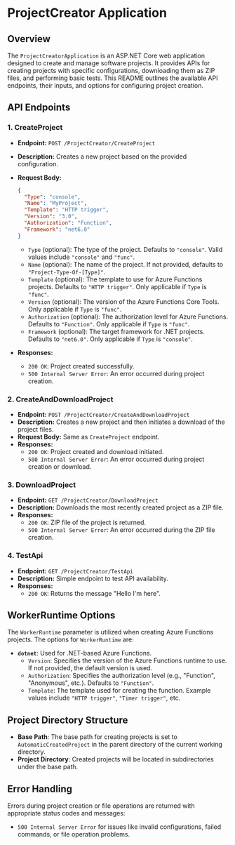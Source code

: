 # ProjectCreator Application

## Overview

The `ProjectCreatorApplication` is an ASP.NET Core web application designed to create and manage software projects. It provides APIs for creating projects with specific configurations, downloading them as ZIP files, and performing basic tests. This README outlines the available API endpoints, their inputs, and options for configuring project creation.

## API Endpoints

### 1. CreateProject

- **Endpoint:** `POST /ProjectCreator/CreateProject`
- **Description:** Creates a new project based on the provided configuration.
- **Request Body:**
  ```json
  {
    "Type": "console",
    "Name": "MyProject",
    "Template": "HTTP trigger",
    "Version": "3.0",
    "Authorization": "Function",
    "Framework": "net6.0"
  }
  ```
  - `Type` (optional): The type of the project. Defaults to `"console"`. Valid values include `"console"` and `"func"`.
  - `Name` (optional): The name of the project. If not provided, defaults to `"Project-Type-Of-[Type]"`.
  - `Template` (optional): The template to use for Azure Functions projects. Defaults to `"HTTP trigger"`. Only applicable if `Type` is `"func"`.
  - `Version` (optional): The version of the Azure Functions Core Tools. Only applicable if `Type` is `"func"`.
  - `Authorization` (optional): The authorization level for Azure Functions. Defaults to `"Function"`. Only applicable if `Type` is `"func"`.
  - `Framework` (optional): The target framework for .NET projects. Defaults to `"net6.0"`. Only applicable if `Type` is `"console"`.

- **Responses:**
  - `200 OK`: Project created successfully.
  - `500 Internal Server Error`: An error occurred during project creation.

### 2. CreateAndDownloadProject

- **Endpoint:** `POST /ProjectCreator/CreateAndDownloadProject`
- **Description:** Creates a new project and then initiates a download of the project files.
- **Request Body:** Same as `CreateProject` endpoint.
- **Responses:**
  - `200 OK`: Project created and download initiated.
  - `500 Internal Server Error`: An error occurred during project creation or download.

### 3. DownloadProject

- **Endpoint:** `GET /ProjectCreator/DownloadProject`
- **Description:** Downloads the most recently created project as a ZIP file.
- **Responses:**
  - `200 OK`: ZIP file of the project is returned.
  - `500 Internal Server Error`: An error occurred during the ZIP file creation.

### 4. TestApi

- **Endpoint:** `GET /ProjectCreator/TestApi`
- **Description:** Simple endpoint to test API availability.
- **Responses:**
  - `200 OK`: Returns the message "Hello I'm here".

## WorkerRuntime Options

The `WorkerRuntime` parameter is utilized when creating Azure Functions projects. The options for `WorkerRuntime` are:

- **`dotnet`**: Used for .NET-based Azure Functions. 
  - `Version`: Specifies the version of the Azure Functions runtime to use. If not provided, the default version is used.
  - `Authorization`: Specifies the authorization level (e.g., "Function", "Anonymous", etc.). Defaults to `"Function"`.
  - `Template`: The template used for creating the function. Example values include `"HTTP trigger"`, `"Timer trigger"`, etc.

## Project Directory Structure

- **Base Path**: The base path for creating projects is set to `AutomaticCreatedProject` in the parent directory of the current working directory.
- **Project Directory**: Created projects will be located in subdirectories under the base path.

## Error Handling

Errors during project creation or file operations are returned with appropriate status codes and messages:

- `500 Internal Server Error` for issues like invalid configurations, failed commands, or file operation problems.
